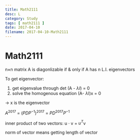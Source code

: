 ```yaml
---
title: Math2111
desc: L
category: Study
tags: [ math2111 ]
date: 2017-04-10
filename: 2017-04-10-Math2111
---
```


# Math2111

n$\times$n matrix A is diagonlizable if & only if A has n L.I. eigenvectors

To get eigenvector:

1. get eigenvalue through det (A - $\lambda I$) = 0
2. solve the homogenous equation (A- $\lambda$I)x = 0

$\to$ x is the eigenvector

$A^{2017}$ = $(PDP^{-1})^{2017}$ = $PD^{2017}P^{-1}$



inner product of two vectors: u $\cdot$ v = $u^T$v

norm of vector means getting length of vector